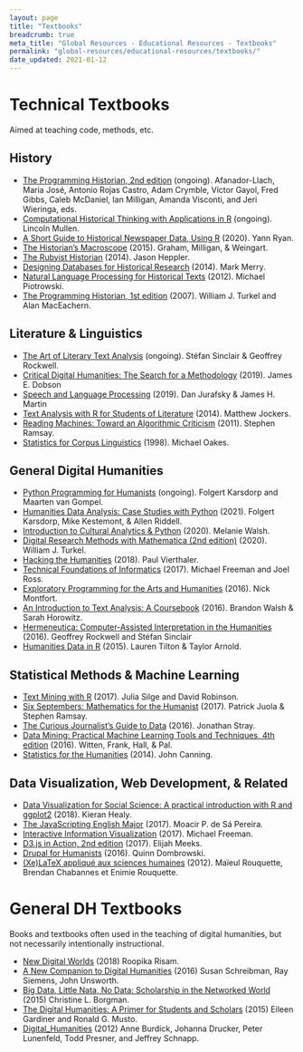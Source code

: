 ```yaml
---
layout: page
title: "Textbooks"
breadcrumb: true
meta_title: "Global Resources - Educational Resources - Textbooks"
permalink: "global-resources/educational-resources/textbooks/"
date_updated: 2021-01-12
---
```

# Technical Textbooks
Aimed at teaching code, methods, etc. 

## History
 -  [The Programming Historian, 2nd edition](https://programminghistorian.org/) (ongoing). Afanador-Llach, Maria José, Antonio Rojas Castro, Adam Crymble, Víctor Gayol, Fred Gibbs, Caleb McDaniel, Ian Milligan, Amanda Visconti, and Jeri Wieringa, eds. 
 -  [Computational Historical Thinking with Applications in R](http://dh-r.lincolnmullen.com/) (ongoing). Lincoln Mullen.
 -  [A Short Guide to Historical Newspaper Data, Using R](https://bookdown.org/yann_ryan/r-for-newspaper-data/) (2020). Yann Ryan.
 -  [The Historian’s Macroscope](http://www.themacroscope.org/2.0/) (2015). Graham, Milligan, & Weingart.
 -  [The Rubyist Historian](http://hepplerj.github.io/rubyist-historian/) (2014). Jason Heppler. 
 -  [Designing Databases for Historical Research](https://port.sas.ac.uk/mod/book/view.php?id=75&chapterid=124) (2014). Mark Merry.
 -  [Natural Language Processing for Historical Texts](https://nlphist.hypotheses.org/) (2012). Michael Piotrowski. 
 -  [The Programming Historian, 1st edition](http://niche-canada.org/wp-content/uploads/2013/09/programming-historian-1.pdf) (2007). William J. Turkel and Alan MacEachern. 

## Literature & Linguistics
 -  [The Art of Literary Text Analysis](https://github.com/sgsinclair/alta/blob/master/ipynb/ArtOfLiteraryTextAnalysis.ipynb) (ongoing). Stéfan Sinclair & Geoffrey Rockwell. 
 -  [Critical Digital Humanities: The Search for a Methodology](https://www.press.uillinois.edu/books/catalog/48xfp2zp9780252042270.html) (2019). James E. Dobson 
 -  [Speech and Language Processing](https://web.stanford.edu/~jurafsky/slp3/) (2019). Dan Jurafsky & James H. Martin
 -  [Text Analysis with R for Students of Literature](http://www.matthewjockers.net/text-analysis-with-r-for-students-of-literature/) (2014). Matthew Jockers.
 -  [Reading Machines: Toward an Algorithmic Criticism](https://www.press.uillinois.edu/books/catalog/75tms2pw9780252036415.html) (2011). Stephen Ramsay.
 -  [Statistics for Corpus Linguistics](https://www.amazon.com/Statistics-Linguistics-Edinburgh-Textbooks-Empirical/dp/0748608176) (1998). Michael Oakes. 

## General Digital Humanities
 -  [Python Programming for Humanists](http://www.karsdorp.io/python-course/) (ongoing). Folgert Karsdorp and Maarten van Gompel.  
 -  [Humanities Data Analysis: Case Studies with Python](https://press.princeton.edu/books/hardcover/9780691172361/humanities-data-analysis) (2021). Folgert Karsdorp, Mike Kestemont, & Allen Riddell.
 -  [Introduction to Cultural Analytics & Python](https://melaniewalsh.github.io/Intro-Cultural-Analytics/welcome.html) (2020). Melanie Walsh.
 -  [Digital Research Methods with Mathematica (2nd edition)](https://williamjturkel.net/digital-research-methods-with-mathematica/) (2020). William J. Turkel. 
 -  [Hacking the Humanities](https://www.youtube.com/playlist?list=PL6kqrM2i6BPIpEF5yHPNkYhjHm-FYWh17) (2018). Paul Vierthaler. 
 -  [Technical Foundations of Informatics](https://info201.github.io/index.html) (2017). Michael Freeman and Joel Ross.
 -  [Exploratory Programming for the Arts and Humanities](https://www.amazon.com/Exploratory-Programming-Arts-Humanities-Press/dp/0262034204/ref=tmm_hrd_swatch_0?_encoding=UTF8&qid=1488129778&sr=1-1) (2016). Nick Montfort. 
 -  [An Introduction to Text Analysis: A Coursebook](http://walshbr.com/textanalysiscoursebook/) (2016). Brandon Walsh & Sarah Horowitz.
 -  [Hermeneutica: Computer-Assisted Interpretation in the Humanities](https://mitpress.mit.edu/books/hermeneutica) (2016). Geoffrey Rockwell and Stéfan Sinclair
 -  [Humanities Data in R](https://humanitiesdata.org/) (2015). Lauren Tilton & Taylor Arnold.  

## Statistical Methods & Machine Learning
 -  [Text Mining with R](https://www.tidytextmining.com/) (2017). Julia Silge and David Robinson. 
 -  [Six Septembers: Mathematics for the Humanist](https://digitalcommons.unl.edu/zeabook/55/) (2017). Patrick Juola & Stephen Ramsay. 
 -  [The Curious Journalist’s Guide to Data](https://towcenter.gitbooks.io/curious-journalist-s-guide-to-data/content/) (2016). Jonathan Stray. 
 -  [Data Mining: Practical Machine Learning Tools and Techniques, 4th edition](https://www.amazon.com/Data-Mining-Fourth-Techniques-Management/dp/0128042915/ref=mt_paperback?_encoding=UTF8&me=) (2016). Witten, Frank, Hall, & Pal. 
 -  [Statistics for the Humanities](http://statisticsforhumanities.net/book/) (2014). John Canning. 
 
## Data Visualization, Web Development, & Related
 -  [Data Visualization for Social Science: A practical introduction with R and ggplot2](http://socviz.co/) (2018). Kieran Healy.
 -  [The JavaScripting English Major](https://the-javascripting-english-major.org/v1/) (2017). Moacir P. de Sá Pereira. 
 -  [Interactive Information Visualization](https://info474-s17.github.io/book/index.html) (2017). Michael Freeman. 
 -  [D3.js in Action, 2nd edition](https://www.manning.com/books/d3js-in-action-second-edition) (2017). Elijah Meeks. 
 -  [Drupal for Humanists](http://drupal.forhumanists.org/book) (2016). Quinn Dombrowski. 
 -  [(Xe)LaTeX appliqué aux sciences humaines](http://geekographie.maieul.net/95) (2012). Maïeul Rouquette, Brendan Chabannes et Enimie Rouquette. 
 
# General DH Textbooks 
Books and textbooks often used in the teaching of digital humanities, but not necessarily intentionally instructional.

 -  [New Digital Worlds](http://www.nupress.northwestern.edu/content/new-digital-worlds) (2018) Roopika Risam.
 -  [A New Companion to Digital Humanities](https://books.google.com/books?id=VFTKCQAAQBAJ) (2016) Susan Schreibman, Ray Siemens, John Unsworth.
 -  [Big Data, Little Nata, No Data: Scholarship in the Networked World](https://books.google.com/books?id=pb8vBgAAQBAJ) (2015) Christine L. Borgman.
 -  [The Digital Humanities: A Primer for Students and Scholars](https://books.google.com/books?id=KVzmCQAAQBAJ) (2015) Eileen Gardiner and Ronald G. Musto.
 -  [Digital_Humanities](https://books.google.com/books?id=i-LxCwAAQBAJ) (2012) Anne Burdick, Johanna Drucker, Peter Lunenfeld, Todd Presner, and Jeffrey Schnapp. 
